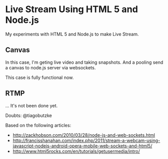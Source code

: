 # Live Stream Using HTML 5 and Node.js #
My experiments with HTML 5 and Node.js to make Live Stream.

## Canvas ##
In this case, I'm geting live video and taking snapshots. And a pooling send a canvas to node.js server via websockets.

This case is fully functional now.

## RTMP ##
... It's not been done yet.

Doubts: @tiagobutzke

Based on the following articles:
- http://zackhobson.com/2010/03/28/node-js-and-web-sockets.html
- http://francisshanahan.com/index.php/2011/stream-a-webcam-using-javascript-nodejs-android-opera-mobile-web-sockets-and-html5/
- http://www.html5rocks.com/en/tutorials/getusermedia/intro/
